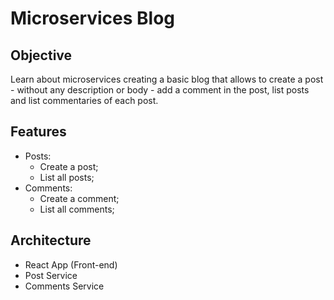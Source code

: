 # Microservices Blog

## Objective
Learn about microservices creating a basic blog that allows to create a post - without any description or body - add a comment in the post, list posts and list commentaries of each post.

## Features
- Posts:
  - Create a post;
  - List all posts;
- Comments:
  - Create a comment;
  - List all comments;

## Architecture
- React App (Front-end)
- Post Service
- Comments Service
